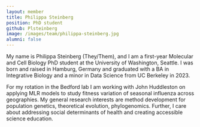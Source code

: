 ```yaml
---
layout: member
title: Philippa Steinberg
position: PhD student
github: Plsteinberg
image: /images/team/philippa-steinberg.jpg
alumni: false
---
```


My name is Philippa Steinberg (They/Them), and I am a first-year Molecular and Cell Biology PhD student at the University of Washington, Seattle. I was born and raised in Hamburg, Germany and graduated with a BA in Integrative Biology and a minor in Data Science from UC Berkeley in 2023.

For my rotation in the Bedford lab I am working with John Huddleston on applying MLR models to study fitness variation of seasonal influenza across geographies.
My general research interests are method development for population genetics, theoretical evolution, phylogenomics. Further, I care about addressing social determinants of health and creating accessible science education.
